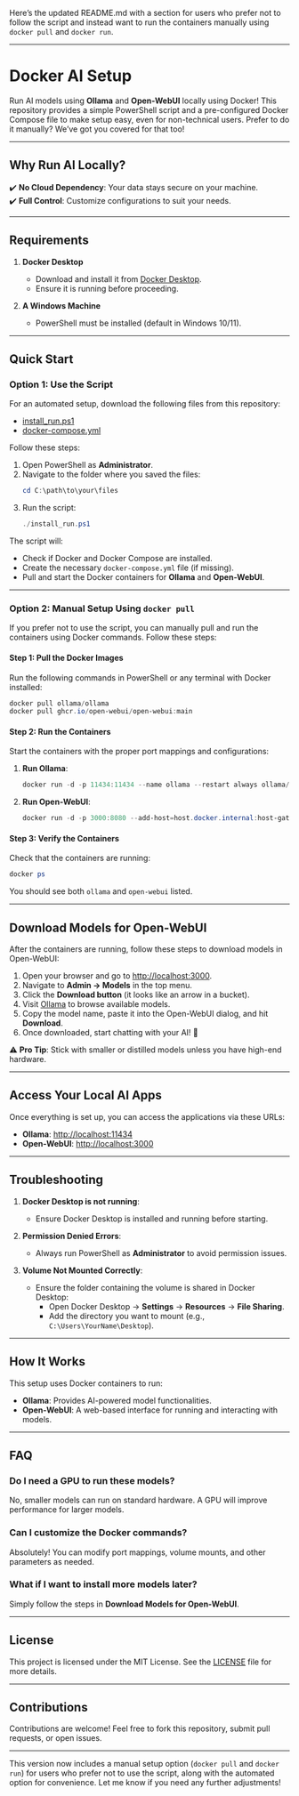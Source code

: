 Here’s the updated README.md with a section for users who prefer not to follow the script and instead want to run the containers manually using `docker pull` and `docker run`.

---

# Docker AI Setup

Run AI models using  **Ollama** and **Open-WebUI** locally using Docker! This repository provides a simple PowerShell script and a pre-configured Docker Compose file to make setup easy, even for non-technical users. Prefer to do it manually? We’ve got you covered for that too!

---

## Why Run AI Locally?

✔️ **No Cloud Dependency**: Your data stays secure on your machine.  
✔️ **Full Control**: Customize configurations to suit your needs.  

---

## Requirements

1. **Docker Desktop**  
   - Download and install it from [Docker Desktop](https://www.docker.com/products/docker-desktop).  
   - Ensure it is running before proceeding.

2. **A Windows Machine**  
   - PowerShell must be installed (default in Windows 10/11).

---

## Quick Start

### **Option 1: Use the Script**
For an automated setup, download the following files from this repository:
- [install_run.ps1](./install_run.ps1)  
- [docker-compose.yml](./docker-compose.yml)

Follow these steps:
1. Open PowerShell as **Administrator**.
2. Navigate to the folder where you saved the files:
   ```powershell
   cd C:\path\to\your\files
   ```
3. Run the script:
   ```powershell
   ./install_run.ps1
   ```

The script will:
- Check if Docker and Docker Compose are installed.
- Create the necessary `docker-compose.yml` file (if missing).
- Pull and start the Docker containers for **Ollama** and **Open-WebUI**.

---

### **Option 2: Manual Setup Using `docker pull`**

If you prefer not to use the script, you can manually pull and run the containers using Docker commands. Follow these steps:

#### Step 1: Pull the Docker Images
Run the following commands in PowerShell or any terminal with Docker installed:

```powershell
docker pull ollama/ollama
docker pull ghcr.io/open-webui/open-webui:main
```

#### Step 2: Run the Containers
Start the containers with the proper port mappings and configurations:

1. **Run Ollama**:
   ```powershell
   docker run -d -p 11434:11434 --name ollama --restart always ollama/ollama
   ```

2. **Run Open-WebUI**:
   ```powershell
   docker run -d -p 3000:8080 --add-host=host.docker.internal:host-gateway -v open-webui:/app/backend/data --name open-webui --restart always ghcr.io/open-webui/open-webui:main
   ```

#### Step 3: Verify the Containers
Check that the containers are running:
```powershell
docker ps
```

You should see both `ollama` and `open-webui` listed.

---

## Download Models for Open-WebUI

After the containers are running, follow these steps to download models in Open-WebUI:

1. Open your browser and go to [http://localhost:3000](http://localhost:3000).  
2. Navigate to **Admin → Models** in the top menu.  
3. Click the **Download button** (it looks like an arrow in a bucket).  
4. Visit [Ollama](https://ollama.com) to browse available models.  
5. Copy the model name, paste it into the Open-WebUI dialog, and hit **Download**.  
6. Once downloaded, start chatting with your AI! 🎉  

⚠️ **Pro Tip**: Stick with smaller or distilled models unless you have high-end hardware.

---

## Access Your Local AI Apps

Once everything is set up, you can access the applications via these URLs:  
- **Ollama**: [http://localhost:11434](http://localhost:11434)  
- **Open-WebUI**: [http://localhost:3000](http://localhost:3000)  

---

## Troubleshooting

1. **Docker Desktop is not running**:  
   - Ensure Docker Desktop is installed and running before starting.

2. **Permission Denied Errors**:  
   - Always run PowerShell as **Administrator** to avoid permission issues.

3. **Volume Not Mounted Correctly**:  
   - Ensure the folder containing the volume is shared in Docker Desktop:  
     - Open Docker Desktop → **Settings** → **Resources** → **File Sharing**.  
     - Add the directory you want to mount (e.g., `C:\Users\YourName\Desktop`).

---

## How It Works

This setup uses Docker containers to run:
- **Ollama**: Provides AI-powered model functionalities.  
- **Open-WebUI**: A web-based interface for running and interacting with models.

---

## FAQ

### **Do I need a GPU to run these models?**  
No, smaller models can run on standard hardware. A GPU will improve performance for larger models.

### **Can I customize the Docker commands?**  
Absolutely! You can modify port mappings, volume mounts, and other parameters as needed.

### **What if I want to install more models later?**  
Simply follow the steps in **Download Models for Open-WebUI**.

---

## License

This project is licensed under the MIT License. See the [LICENSE](./LICENSE) file for more details.

---

## Contributions

Contributions are welcome! Feel free to fork this repository, submit pull requests, or open issues.

---

This version now includes a manual setup option (`docker pull` and `docker run`) for users who prefer not to use the script, along with the automated option for convenience. Let me know if you need any further adjustments!
